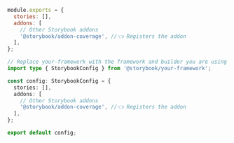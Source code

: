 ```js filename=".storybook/main.js" renderer="common" language="js"
module.exports = {
  stories: [],
  addons: [
    // Other Storybook addons
    '@storybook/addon-coverage', //👈 Registers the addon
  ],
};
```
```ts filename=".storybook/main.ts" renderer="common" language="ts"
// Replace your-framework with the framework and builder you are using (e.g., react-webpack5, vue3-webpack5)
import type { StorybookConfig } from '@storybook/your-framework';

const config: StorybookConfig = {
  stories: [],
  addons: [
    // Other Storybook addons
    '@storybook/addon-coverage', //👈 Registers the addon
  ],
};

export default config;
```
